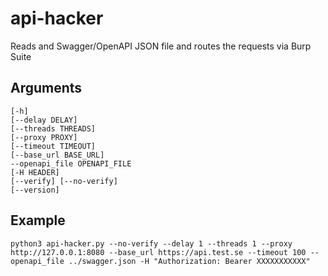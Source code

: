 # api-hacker
Reads and Swagger/OpenAPI JSON file and routes the requests via Burp Suite

## Arguments
```
[-h] 
[--delay DELAY] 
[--threads THREADS] 
[--proxy PROXY] 
[--timeout TIMEOUT] 
[--base_url BASE_URL] 
--openapi_file OPENAPI_FILE 
[-H HEADER] 
[--verify] [--no-verify] 
[--version]
```

## Example

```
python3 api-hacker.py --no-verify --delay 1 --threads 1 --proxy http://127.0.0.1:8080 --base_url https://api.test.se --timeout 100 --openapi_file ../swagger.json -H "Authorization: Bearer XXXXXXXXXXX"
```
